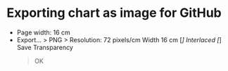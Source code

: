 # Exporting chart as image for GitHub

- Page width: 16 cm
- Export... > PNG >
    Resolution: 72 pixels/cm
    Width 16 cm
    [_] Interlaced
    [_] Save Transparency
    > OK

